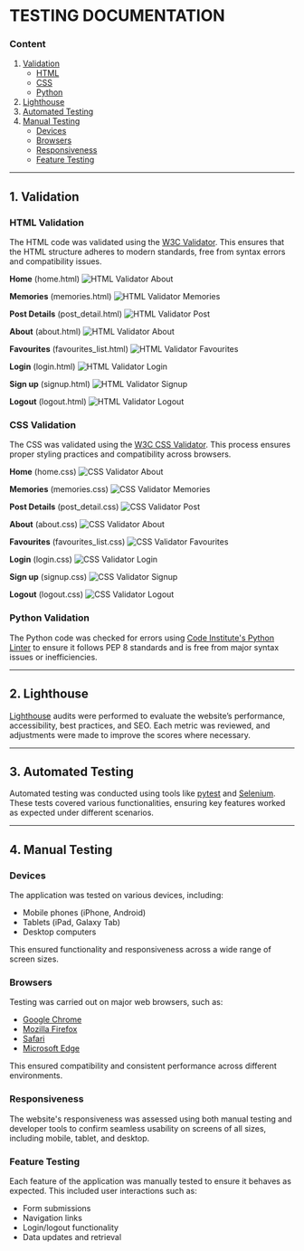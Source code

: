 # TESTING DOCUMENTATION

### Content

1. [Validation](#validation)  
    - [HTML](#html-validation)  
    - [CSS](#css-validation)  
    - [Python](#python-validation)  
2. [Lighthouse](#lighthouse)  
3. [Automated Testing](#automated-testing)  
4. [Manual Testing](#manual-testing)  
    - [Devices](#devices)  
    - [Browsers](#browsers)  
    - [Responsiveness](#responsiveness)  
    - [Feature Testing](#feature-testing)  

---

## 1. Validation <a name="validation"></a>

### HTML Validation <a name="html-validation"></a>
The HTML code was validated using the [W3C Validator](https://validator.w3.org/). This ensures that the HTML structure adheres to modern standards, free from syntax errors and compatibility issues.

**Home** (home.html)
![HTML Validator About](./testing_images/html_validator_home.png)

**Memories** (memories.html)
![HTML Validator Memories](./testing_images/html_validator_memories.png)

**Post Details** (post_detail.html)
![HTML Validator Post](./testing_images/html_validator_post.png)

**About** (about.html)
![HTML Validator About](./testing_images/html_validator_about.png)

**Favourites** (favourites_list.html)
![HTML Validator Favourites](./testing_images/html_validator_favourites.png)

**Login** (login.html)
![HTML Validator Login](./testing_images/html_validator_ligin.png)

**Sign up** (signup.html)
![HTML Validator Signup](./testing_images/html_validator_signup.png)

**Logout** (logout.html)
![HTML Validator Logout](./testing_images/html_validator_logout.png)


### CSS Validation <a name="css-validation"></a>
The CSS was validated using the [W3C CSS Validator](https://jigsaw.w3.org/css-validator/). This process ensures proper styling practices and compatibility across browsers.

**Home** (home.css)
![CSS Validator About](./testing_images/css_validator_home.png)

**Memories** (memories.css)
![CSS Validator Memories](./testing_images/css_validator_memories.png)

**Post Details** (post_detail.css)
![CSS Validator Post](./testing_images/css_validator_post.png)

**About** (about.css)
![CSS Validator About](./testing_images/css_validator_about.png)

**Favourites** (favourites_list.css)
![CSS Validator Favourites](./testing_images/css_validator_favourites.png)

**Login** (login.css)
![CSS Validator Login](./testing_images/css_validator_login.png)

**Sign up** (signup.css)
![CSS Validator Signup](./testing_images/css_validator_signup.png)

**Logout** (logout.css)
![CSS Validator Logout](./testing_images/css_validator_logout.png)

### Python Validation <a name="python-validation"></a>
The Python code was checked for errors using [Code Institute's Python Linter](https://pep8ci.herokuapp.com/) to ensure it follows PEP 8 standards and is free from major syntax issues or inefficiencies.

---

## 2. Lighthouse <a name="lighthouse"></a>
[Lighthouse](https://developers.google.com/web/tools/lighthouse/) audits were performed to evaluate the website’s performance, accessibility, best practices, and SEO. Each metric was reviewed, and adjustments were made to improve the scores where necessary.

---

## 3. Automated Testing <a name="automated-testing"></a>
Automated testing was conducted using tools like [pytest](https://docs.pytest.org/) and [Selenium](https://www.selenium.dev/). These tests covered various functionalities, ensuring key features worked as expected under different scenarios.

---

## 4. Manual Testing <a name="manual-testing"></a>

### Devices <a name="devices"></a>
The application was tested on various devices, including:  
- Mobile phones (iPhone, Android)  
- Tablets (iPad, Galaxy Tab)  
- Desktop computers  

This ensured functionality and responsiveness across a wide range of screen sizes.

### Browsers <a name="browsers"></a>
Testing was carried out on major web browsers, such as:  
- [Google Chrome](https://www.google.com/chrome/)  
- [Mozilla Firefox](https://www.mozilla.org/firefox/)  
- [Safari](https://www.apple.com/safari/)  
- [Microsoft Edge](https://www.microsoft.com/edge)  

This ensured compatibility and consistent performance across different environments.

### Responsiveness <a name="responsiveness"></a>
The website's responsiveness was assessed using both manual testing and developer tools to confirm seamless usability on screens of all sizes, including mobile, tablet, and desktop.

### Feature Testing <a name="feature-testing"></a>
Each feature of the application was manually tested to ensure it behaves as expected. This included user interactions such as:  
- Form submissions  
- Navigation links  
- Login/logout functionality  
- Data updates and retrieval
